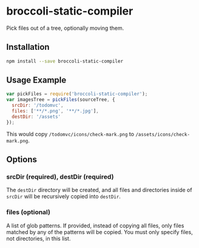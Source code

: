 # broccoli-static-compiler

Pick files out of a tree, optionally moving them.

## Installation

```bash
npm install --save broccoli-static-compiler
```

## Usage Example

```js
var pickFiles = require('broccoli-static-compiler');
var imagesTree = pickFiles(sourceTree, {
  srcDir: '/todomvc',
  files: ['**/*.png', '**/*.jpg'],
  destDir: '/assets'
});
```

This would copy `/todomvc/icons/check-mark.png` to
`/assets/icons/check-mark.png`.

## Options

### srcDir (required), destDir (required)

The `destDir` directory will be created, and all files and directories inside
of `srcDir` will be recursively copied into `destDir`.

### files (optional)

A list of glob patterns. If provided, instead of copying all files, only files
matched by any of the patterns will be copied. You must only specify files,
not directories, in this list.
